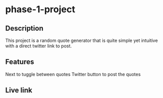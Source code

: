 # phase-1-project

## Description
This project is a random quote generator that is quite simple yet intuitive with a direct twitter link to post.

## Features
Next to tuggle between quotes
Twitter button to post the quotes
  
  ## Live link 
  

 

